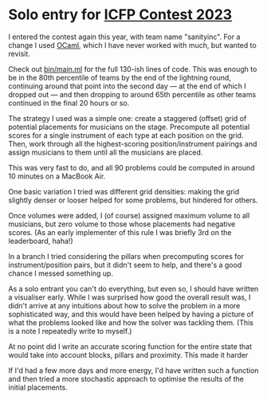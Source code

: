 # Solo entry for [ICFP Contest 2023](https://icfpcontest2023.github.io/)

I entered the contest again this year, with team name "sanityinc". For
a change I used [OCaml](), which I have never worked with much, but wanted
to revisit.

Check out [bin/main.ml](./bin/main.ml) for the full 130-ish lines of
code. This was enough to be in the 80th percentile of teams by the end
of the lightning round, continuing around that point into the second
day — at the end of which I dropped out — and then dropping to around
65th percentile as other teams continued in the final 20 hours or so.

The strategy I used was a simple one: create a staggered (offset) grid
of potential placements for musicians on the stage. Precompute all
potential scores for a single instrument of each type at each position
on the grid. Then, work through all the highest-scoring
position/instrument pairings and assign musicians to them until all
the musicians are placed.

This was very fast to do, and all 90 problems could be computed in
around 10 minutes on a MacBook Air.

One basic variation I tried was different grid densities: making the
grid slightly denser or looser helped for some problems, but hindered
for others.

Once volumes were added, I (of course) assigned maximum volume to all
musicians, but zero volume to those whose placements had negative
scores. (As an early implementer of this rule I was briefly 3rd on the
leaderboard, haha!)

In a branch I tried considering the pillars when precomputing scores
for instrument/position pairs, but it didn't seem to help, and there's
a good chance I messed something up.

As a solo entrant you can't do everything, but even so, I should have
written a visualiser early. While I was surprised how good the overall
result was, I didn't arrive at any intuitions about how to solve the
problem in a more sophisticated way, and this would have been helped
by having a picture of what the problems looked like and how the
solver was tackling them. (This is a note I repeatedly write to
myself.)

At no point did I write an accurate scoring function for the entire
state that would take into account blocks, pillars and proximity. This
made it harder

If I'd had a few more days and more energy, I'd have written such a
function and then tried a more stochastic approach to optimise the
results of the initial placements.
